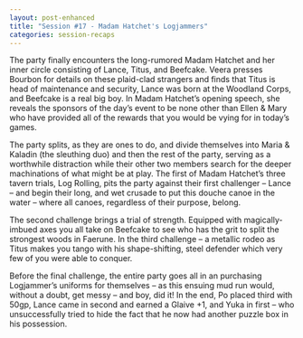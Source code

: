 ```yaml
---
layout: post-enhanced
title: "Session #17 - Madam Hatchet's Logjammers"
categories: session-recaps
---
```


The party finally encounters the long-rumored Madam Hatchet and her inner circle consisting of Lance, Titus, and Beefcake. Veera presses Bourbon for details on these plaid-clad strangers and finds that Titus is head of maintenance and security, Lance was born at the Woodland Corps, and Beefcake is a real big boy. In Madam Hatchet’s opening speech, she reveals the sponsors of the day’s event to be none other than Ellen & Mary who have provided all of the rewards that you would be vying for in today’s games.

The party splits, as they are ones to do, and divide themselves into Maria & Kaladin (the sleuthing duo) and then the rest of the party, serving as a worthwhile distraction while their other two members search for the deeper machinations of what might be at play. The first of Madam Hatchet’s three tavern trials, Log Rolling, pits the party against their first challenger – Lance – and begin their long, and wet crusade to put this douche canoe in the water – where all canoes, regardless of their purpose, belong.

The second challenge brings a trial of strength. Equipped with magically-imbued axes you all take on Beefcake to see who has the grit to split the strongest woods in Faerune. In the third challenge – a metallic rodeo as Titus makes you tango with his shape-shifting, steel defender which very few of you were able to conquer.

Before the final challenge, the entire party goes all in an purchasing Logjammer’s uniforms for themselves – as this ensuing mud run would, without a doubt, get messy – and boy, did it! In the end, Po placed third with 50gp, Lance came in second and earned a Glaive +1, and Yuka in first – who unsuccessfully tried to hide the fact that he now had another puzzle box in his possession.
